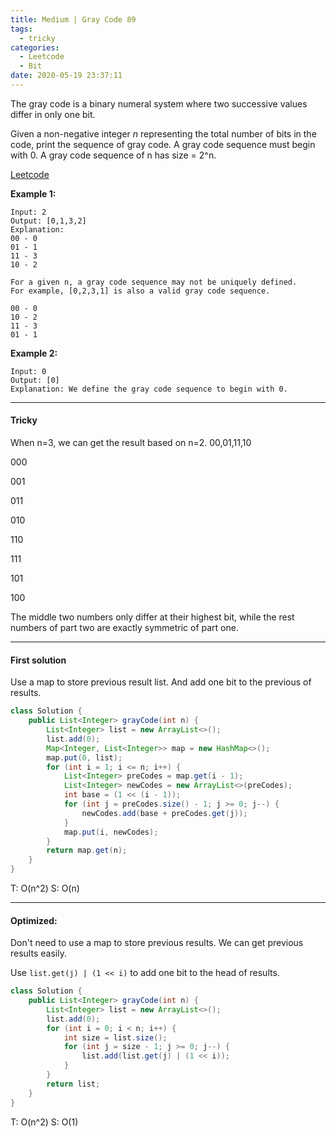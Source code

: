 ```yaml
---
title: Medium | Gray Code 89
tags:
  - tricky
categories:
  - Leetcode
  - Bit
date: 2020-05-19 23:37:11
---
```


The gray code is a binary numeral system where two successive values differ in only one bit.

Given a non-negative integer *n* representing the total number of bits in the code, print the sequence of gray code. A gray code sequence must begin with 0. A gray code sequence of n has size = 2^n.

[Leetcode](https://leetcode.com/problems/gray-code/)

<!--more-->

**Example 1:**

```
Input: 2
Output: [0,1,3,2]
Explanation:
00 - 0
01 - 1
11 - 3
10 - 2

For a given n, a gray code sequence may not be uniquely defined.
For example, [0,2,3,1] is also a valid gray code sequence.

00 - 0
10 - 2
11 - 3
01 - 1
```

**Example 2:**

```
Input: 0
Output: [0]
Explanation: We define the gray code sequence to begin with 0.
```

---

#### Tricky 

When n=3, we can get the result based on n=2.         00,01,11,10

000

001

011

010

110

111

101

100

The middle two numbers only differ at their highest bit, while the rest numbers of part two are exactly symmetric of part one.

---

#### First solution 

Use a map to store previous result list. And add one bit to the previous of results.

```java
class Solution {
    public List<Integer> grayCode(int n) {
        List<Integer> list = new ArrayList<>();
        list.add(0);
        Map<Integer, List<Integer>> map = new HashMap<>();
        map.put(0, list);
        for (int i = 1; i <= n; i++) {
            List<Integer> preCodes = map.get(i - 1);
            List<Integer> newCodes = new ArrayList<>(preCodes);
            int base = (1 << (i - 1));
            for (int j = preCodes.size() - 1; j >= 0; j--) {
                newCodes.add(base + preCodes.get(j));
            }
            map.put(i, newCodes);
        }
        return map.get(n);
    }
}
```

T: O(n^2)			S: O(n)		

---

#### Optimized: 

Don't need to use a map to store previous results. We can get previous results easily.

Use `list.get(j) | (1 << i)` to add one bit to the head of results.

```java
class Solution {
    public List<Integer> grayCode(int n) {
        List<Integer> list = new ArrayList<>();
        list.add(0);
        for (int i = 0; i < n; i++) {
            int size = list.size();
            for (int j = size - 1; j >= 0; j--) {
                list.add(list.get(j) | (1 << i));
            }
        }
        return list;
    }
}
```

T: O(n^2)		S: O(1)



